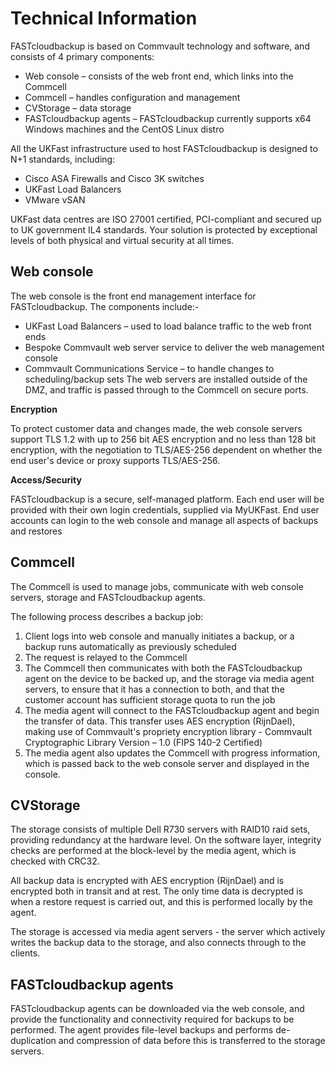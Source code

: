 # Technical Information

FASTcloudbackup is based on Commvault technology and software, and consists of 4 primary components:
* Web console – consists of the web front end, which links into the Commcell
* Commcell – handles configuration and management
* CVStorage – data storage
* FASTcloudbackup agents – FASTcloudbackup currently supports x64 Windows machines and the CentOS Linux distro

All the UKFast infrastructure used to host FASTcloudbackup is designed to N+1 standards, including:
* Cisco ASA Firewalls and Cisco 3K switches
* UKFast Load Balancers
* VMware vSAN

UKFast data centres are ISO 27001 certified, PCI-compliant and secured up to UK government IL4 standards.  Your solution is protected by exceptional levels of both physical and virtual security at all times.

## Web console

The web console is the front end management interface for FASTcloudbackup. The components include:-
* UKFast Load Balancers – used to load balance traffic to the web front ends
* Bespoke Commvault web server service to deliver the web management console
* Commvault Communications Service – to handle changes to scheduling/backup sets
The web servers are installed outside of the DMZ, and traffic is passed through to the Commcell on secure ports.

__Encryption__

To protect customer data and changes made, the web console servers support TLS 1.2 with up to 256 bit AES encryption and no less than 128 bit encryption, with the negotiation to TLS/AES-256 dependent on whether the end user's device or proxy supports TLS/AES-256.

__Access/Security__

FASTcloudbackup is a secure, self-managed platform.  Each end user will be provided with their own login credentials, supplied via MyUKFast. End user accounts can login to the web console and manage all aspects of backups and restores

## Commcell

The Commcell is used to manage jobs, communicate with web console servers, storage and FASTcloudbackup agents.

The following process describes a backup job:
1. Client logs into web console and manually initiates a backup, or a backup runs automatically as previously scheduled
2. The request is relayed to the Commcell
3. The Commcell then communicates with both the FASTcloudbackup agent on the device to be backed up, and the storage via media agent servers, to ensure that it has a connection to both, and that the customer account has sufficient storage quota to run the job
4. The media agent will connect to the FASTcloudbackup agent and begin the transfer of data. This transfer uses AES encryption (RijnDael), making use of Commvault's propriety encryption library - Commvault Cryptographic Library Version – 1.0 (FIPS 140-2 Certified)
5. The media agent also updates the Commcell with progress information, which is passed back to the web console server and displayed in the console.

## CVStorage

The storage consists of multiple Dell R730 servers with RAID10 raid sets, providing redundancy at the hardware level. On the software layer, integrity checks are performed at the block-level by the media agent, which is checked with CRC32.

All backup data is encrypted with AES encryption (RijnDael) and is encrypted both in transit and at rest. The only time data is decrypted is when a restore request is carried out, and this is performed locally by the agent.

The storage is accessed via media agent servers - the server which actively writes the backup data to the storage, and also connects through to the clients.

## FASTcloudbackup agents

FASTcloudbackup agents can be downloaded via the web console, and provide the functionality and connectivity required for backups to be performed.  The agent provides file-level backups and performs de-duplication and compression of data before this is transferred to the storage servers.
